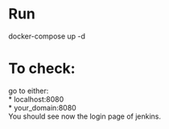 # Run
docker-compose up -d

# To check:  
go to either:  
	* localhost:8080   
	* your_domain:8080  
You should see now the login page of jenkins. 
